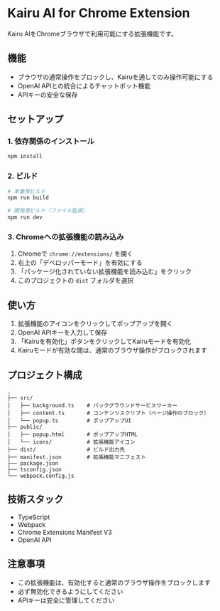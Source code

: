 # Kairu AI for Chrome Extension

Kairu AIをChromeブラウザで利用可能にする拡張機能です。

## 機能

- ブラウザの通常操作をブロックし、Kairuを通してのみ操作可能にする
- OpenAI APIとの統合によるチャットボット機能
- APIキーの安全な保存

## セットアップ

### 1. 依存関係のインストール

```bash
npm install
```

### 2. ビルド

```bash
# 本番用ビルド
npm run build

# 開発用ビルド（ファイル監視）
npm run dev
```

### 3. Chromeへの拡張機能の読み込み

1. Chromeで `chrome://extensions/` を開く
2. 右上の「デベロッパーモード」を有効にする
3. 「パッケージ化されていない拡張機能を読み込む」をクリック
4. このプロジェクトの `dist` フォルダを選択

## 使い方

1. 拡張機能のアイコンをクリックしてポップアップを開く
2. OpenAI APIキーを入力して保存
3. 「Kairuを有効化」ボタンをクリックしてKairuモードを有効化
4. Kairuモードが有効な間は、通常のブラウザ操作がブロックされます

## プロジェクト構成

```
.
├── src/
│   ├── background.ts    # バックグラウンドサービスワーカー
│   ├── content.ts       # コンテンツスクリプト（ページ操作のブロック）
│   └── popup.ts         # ポップアップUI
├── public/
│   ├── popup.html       # ポップアップHTML
│   └── icons/           # 拡張機能アイコン
├── dist/                # ビルド出力先
├── manifest.json        # 拡張機能マニフェスト
├── package.json
├── tsconfig.json
└── webpack.config.js
```

## 技術スタック

- TypeScript
- Webpack
- Chrome Extensions Manifest V3
- OpenAI API

## 注意事項

- この拡張機能は、有効化すると通常のブラウザ操作をブロックします
- 必ず無効化できるようにしてください
- APIキーは安全に管理してください
